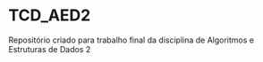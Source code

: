 # TCD_AED2
Repositório criado para trabalho final da disciplina de Algoritmos e Estruturas de Dados 2
